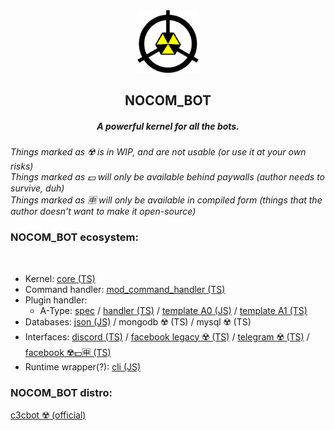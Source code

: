 <div align="center">
  <img src="https://raw.githubusercontent.com/NOCOM-BOT/assets/main/kernel-logo-v0.png" alt="NOCOM Core Logo" style="height: 100px;" /><br>
  <h2>NOCOM_BOT</h2>
  <h5><i>A powerful kernel for all the bots.</i></h5>
</div>

<i>Things marked as ☢️ is in WIP, and are not usable (or use it at your own risks)</i><br>
<i>Things marked as 💵 will only be available behind paywalls (author needs to survive, duh)</i><br>
<i>Things marked as 🈸 will only be available in compiled form (things that the author doesn't want to make it open-source)</i><br>
<h3>NOCOM_BOT ecosystem:</h3>
<br>

- Kernel: 
  [core (TS)](https://github.com/NOCOM-BOT/core)</a>
- Command handler: 
  [mod_command_handler (TS)](https://github.com/NOCOM-BOT/mod_command_handler)</li>
- Plugin handler:
  - A-Type: [spec](https://github.com/NOCOM-BOT/spec/blob/main/Plugin_A.md) / 
            [handler (TS)](https://github.com/NOCOM-BOT/mod_pluginhandler_a) / 
            [template A0 (JS)](https://github.com/NOCOM-BOT/plugin_base_A0) /
            [template A1 (TS)](https://github.com/NOCOM-BOT/plugin_base_A1)
- Databases: 
  [json (JS)](https://github.com/NOCOM-BOT/mod_database_json) /
  mongodb ☢️ (TS) /
  mysql ☢️ (TS)
- Interfaces:
  [discord (TS)](https://github.com/NOCOM-BOT/mod_discord) /
  [facebook legacy ☢️ (TS)](https://github.com/NOCOM-BOT/mod_fbmsg_legacy) /
  [telegram ☢️ (TS)](https://github.com/NOCOM-BOT/mod_telegram) /
  [facebook ☢️💵🈸 (TS)](https://github.com/NOCOM-BOT/mod_fbmsg)
- Runtime wrapper(?):
  [cli (JS)](https://github.com/NOCOM-BOT/cli)
  
<h3>NOCOM_BOT distro:</h3>

[c3cbot ☢️ (official)](https://github.com/c3cbot/c3cbot)

